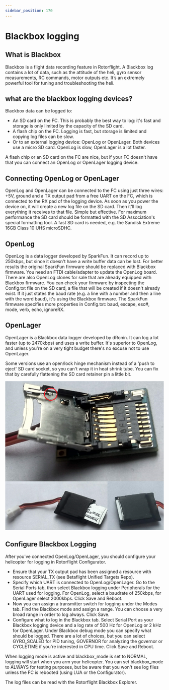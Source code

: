 ```yaml
---
sidebar_position: 170
---
```


# Blackbox logging

## What is Blackbox

Blackbox is a flight data recording feature in Rotorflight. A Blackbox log contains a lot of data, such as the attitude of the heli, gyro sensor measurements, RC commands, motor outputs etc. It’s an extremely powerful tool for tuning and troubleshooting the heli.

## what are the blackbox logging devices?

Blackbox data can be logged to:

* An SD card on the FC. This is probably the best way to log: it's fast and storage is only limited by the capacity of the SD card.
* A flash chip on the FC. Logging is fast, but storage is limited and copying log files can be slow.
* Or to an external logging device: OpenLog or OpenLager. Both devices use a micro SD card. OpenLog is slow, OpenLager is a lot faster.
  
A flash chip or an SD card on the FC are nice, but if your FC doesn't have that you can connect an OpenLog or OpenLager logging device.

## Connecting OpenLog or OpenLager

OpenLog and OpenLager can be connected to the FC using just three wires: +5V, ground and a TX output pad from a free UART on the FC, which is connected to the RX pad of the logging device. As soon as you power the device on, it will create a new log file on the SD card. Then it'll log everything it receives to that file. Simple but effective. For maximum performance the SD card should be formatted with the SD Association's special formatting tool. A fast SD card is needed, e.g. the Sandisk Extreme 16GB Class 10 UHS microSDHC.

## OpenLog

OpenLog is a data logger developed by SparkFun. It can record up to 250kbps, but since it doesn't have a write buffer data can be lost. For better results the original SparkFun firmware should be replaced with Blackbox firmware. You need an FTDI cable/adapter to update the OpenLog board. There are also OpenLog clones for sale that are already equipped with Blackbox firmware. You can check your firmware by inspecting the Config.txt file on the SD card, a file that will be created if it doesn't already exist. If it just states the baud rate (e.g. a line with a number and then a line with the word baud), it's using the Blackbox firmware. The SparkFun firmware specifies more properties in Config.txt: baud, escape, esc#, mode, verb, echo, ignoreRX.

## OpenLager

OpenLager is a Blackbox data logger developed by dRonin. It can log a lot faster (up to 2470kbps) and uses a write buffer. It's superior to OpenLog, and unless you're on a very tight budget there's no excuse not to use OpenLager.

Some versions use an open/lock hinge mechanism instead of a 'push to eject' SD card socket, so you can't wrap it in heat shrink tube. You can fix that by carefully flattening the SD card retainer pin a little bit.

![Blackbox](./img/OpenLager-slide-in-fix.png)

## Configure Blackbox Logging

After you've connected OpenLog/OpenLager, you should configure your helicopter for logging in Rotorflight Configurator.

* Ensure that your TX output pad has been assigned a resource with resource SERIAL_TX (see Betaflight Unified Targets Repo).
* Specify which UART is connected to OpenLog/OpenLager. Go to the Serial Ports tab, then select Blackbox logging under Peripherals for the UART used for logging. For OpenLog, select a baudrate of 250kbps, for OpenLager select 2000kbps. Click Save and Reboot.
* Now you can assign a transmitter switch for logging under the Modes tab. Find the Blackbox mode and assign a range. You can choose a very broad range in order to log always. Click Save.
* Configure what to log in the Blackbox tab. Select Serial Port as your Blackbox logging device and a log rate of 500 Hz for OpenLog or 2 kHz for OpenLager. Under Blackbox debug mode you can specify what should be logged. There are a lot of choices, but you can select GYRO_SCALED for PID tuning, GOVERNOR for analyzing the governor or CYCLETIME if you're interested in CPU time. Click Save and Reboot.

When logging mode is active and blackbox_mode is set to NORMAL, logging will start when you arm your helicopter. You can set blackbox_mode to ALWAYS for testing purposes, but be aware that you won't see log files unless the FC is rebooted (using LUA or the Configurator).

The log files can be read with the Rotorflight Blackbox Explorer.
